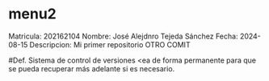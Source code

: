 # menu2
Matricula: 202162104
Nombre: José Alejdnro Tejeda Sánchez
Fecha: 2024-08-15
Descripcion: Mi primer repositorio
OTRO COMIT


#Def. Sistema de control de versiones 
<ea de forma permanente para que se pueda recuperar más adelante si es necesario.

